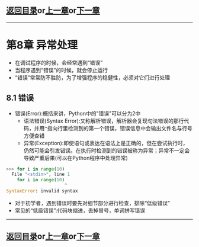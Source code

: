 ## [返回目录][catalogue]or[上一章][pre_chap]or[下一章][next_chap]
-----------------------------------------------------------------------------------

# 第8章 异常处理

+ 在调试程序的时候，会经常遇到“错误”
+ 当程序遇到“错误”的时候，就会停止运行
+ “错误”常常防不胜防，为了增强程序的稳健性，必须对它们进行处理


## 8.1 错误


+ 错误(Error):概括来讲，Python中的"错误"可以分为2中
	- 语法错误(Syntax Error):又称解析错误，解析器会复现句法错误的那行代码，并用`^`指向行里检测到的第一个错误，错误信息中会输出文件名与行号方便查错
	- 异常(Exception):即使语句或表达在语法上是正确的，但在尝试执行时，仍然可能会引发错误。在执行时检测到的错误被称为异常；异常不一定会导致严重后果(可以在Python程序中处理异常)

```python
>>> for i in range(10)
  File "<stdin>", line 1
    for i in range(10)
                      ^
SyntaxError: invalid syntax
```
+ 对于初学者，遇到错误时要先对细节部分进行检查，排除“低级错误”
+ 常见的“低级错误”:代码块缩进，丢掉冒号，单词拼写错误




-----------------------------------------------------------------------------------
## [返回目录][catalogue]or[上一章][pre_chap]or[下一章][next_chap]
[pre_chap]: 2021-01-21-chap0.md
[next_chap]: 2021-01-21-chap2.md
[catalogue]: 2021-01-21-catalogue.md
